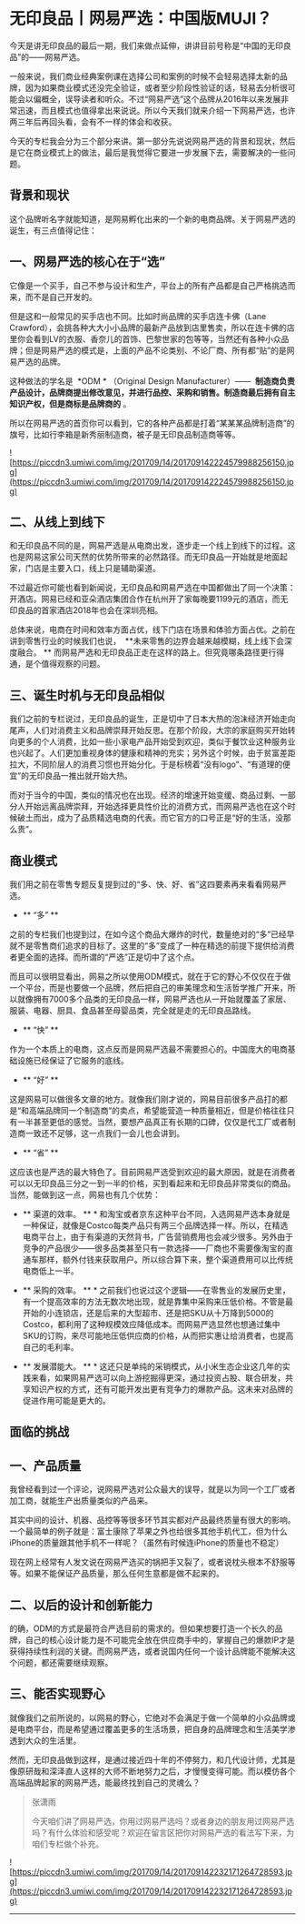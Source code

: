 # 无印良品丨网易严选：中国版MUJI？

今天是讲无印良品的最后一期，我们来做点延伸，讲讲目前号称是“中国的无印良品”的——网易严选。

一般来说，我们商业经典案例课在选择公司和案例的时候不会轻易选择太新的品牌，因为如果商业模式还没完全验证，或者至少阶段性验证的话，轻易去分析很可能会以偏概全，误导读者和听众。不过“网易严选”这个品牌从2016年以来发展非常迅速，而且模式也值得拿出来说说。所以今天我们就来介绍一下网易严选，也许两三年后再回头看，会有不一样的体会和收获。

今天的专栏我会分为三个部分来讲。第一部分先说说网易严选的背景和现状，然后是它在商业模式上的做法，最后是我觉得它要进一步发展下去，需要解决的一些问题。

## 背景和现状

这个品牌听名字就能知道，是网易孵化出来的一个新的电商品牌。关于网易严选的诞生，有三点值得记住：

## 一、网易严选的核心在于“选”

它像是一个买手，自己不参与设计和生产，平台上的所有产品都是自己严格挑选而来，而不是自己开发的。

但是这和一般常见的买手店也不同。比如时尚品牌的买手店连卡佛（Lane Crawford），会挑各种大大小小品牌的最新产品放到店里售卖，所以在连卡佛的店里你会看到LV的衣服、香奈儿的首饰、巴黎世家的包等等，当然还有各种小众品牌；但是网易严选的模式是，上面的产品不论类别、不论厂商、所有都“贴”的是网易严选的品牌。

这种做法的学名是  *ODM * （Original Design Manufacturer）——  **制造商负责产品设计，品牌商提出修改意见，并进行品控、采购和销售。制造商最后拥有自主知识产权，但是商标是品牌商的** 。 

所以在网易严选的首页你可以看到，它的各种产品都是打着“某某某品牌制造商”的旗号，比如行李箱是新秀丽制造商，被子是无印良品制造商等等。

![https://piccdn3.umiwi.com/img/201709/14/201709142224579988256150.jpg](https://piccdn3.umiwi.com/img/201709/14/201709142224579988256150.jpg)

## 二、从线上到线下

和无印良品不同的是，网易严选是从电商出发，逐步走一个线上到线下的过程。这也是网易这家公司天然的优势所带来的必然路径。而无印良品一开始就是地面起家，门店是主要入口，线上只是辅助渠道。

不过最近你可能也看到新闻说，无印良品和网易严选在中国都做出了同一个决策：开酒店。网易已经和亚朵酒店集团合作在杭州开了家每晚要1199元的酒店，而无印良品的首家酒店2018年也会在深圳亮相。

总体来说，电商在时间和效率方面占优，线下门店在场景和体验方面占优。之前在讲到零售行业的时候我们也说，  **未来零售的边界会越来越模糊，线上线下会深度融合。 ** 而网易严选和无印良品正走在这样的路上。但究竟哪条路径更行得通，是个值得观察的问题。

## 三、诞生时机与无印良品相似

我们之前的专栏说过，无印良品的诞生，正是切中了日本大热的泡沫经济开始走向尾声，人们对消费主义和品牌崇拜开始反思。在那个阶段，大宗的家庭购买开始转向更多的个人消费，比如一些小家电产品开始受到欢迎，类似于餐饮业这种服务业也兴起了。人们更加重视身体的健康和精神的充实；另外这个时候，由于贫富差距拉大，不同阶层人的消费习惯也开始分化。于是标榜着“没有logo”、“有道理的便宜”的无印良品一推出就开始大热。

而对于当今的中国，类似的情况也在出现。经济的增速开始变缓、商品过剩、一部分人开始远离品牌崇拜，开始选择更具性价比的消费方式，而网易严选也在这个时候破土而出，成为了品质精选电商的代表。而它官方的口号正是“好的生活，没那么贵”。

## 商业模式

我们用之前在零售专题反复提到过的“多、快、好、省”这四要素再来看看网易严选。

* ** “多” ** 

之前的专栏我们也提到过，在如今这个商品大爆炸的时代，数量绝对的“多”已经早就不是零售商们追求的目标了。这里的“多”变成了一种在精选的前提下提供给消费者更全面的选择。而所谓的“严选”正是切中了这个点。

而且可以很明显看出，网易之所以使用ODM模式，就在于它的野心不仅仅在于做一个平台，而是也要做一个品牌，然后把自己的审美理念和生活哲学推广开来，所以就像拥有7000多个品类的无印良品一样，网易严选也从一开始就覆盖了家居、服装、电器、厨具、食品甚至母婴品类，完全就是走的无印良品路线。

* ** “快” ** 

作为一个本质上的电商，这点反而是网易严选最不需要担心的。中国庞大的电商基础设施已经保证了它服务的底线。

* ** “好” ** 

这是网易可以做很多文章的地方。就像我们刚才说的，网易目前很多产品打的都是“和高端品牌同一个制造商”的卖点，希望能营造一种质量相近，但是价格往往只有一半甚至更低的感觉。当然，要想产品真正有长期的口碑，仅仅是代工厂或者制造商一致还不足够，这一点我们一会儿也会讲到。

* ** “省” ** 

这应该也是严选的最大特色了。目前网易严选受到欢迎的最大原因，就是在消费者可以以无印良品三分之一到一半的价格，买到看起来和无印良品非常类似的商品。当然，能做到这一点，网易也有几个优势：

* ** 渠道的效率。 ** * 和淘宝或者京东这种平台不同，入选网易严选本身就是一种保证，就像是Costco每类产品只有两三个品牌选择一样。所以，在精选电商平台上，由于有渠道的天然背书，广告营销费用也会减少很多。另外由于竞争的产品很少——很多品类甚至只有一款选择——厂商也不需要像淘宝的直通车那样，额外付钱来获取用户。所以综合算下来，整个渠道费用可以比传统电商低上一半。

* ** 采购的效率。 ** * 之前我们也说过这个逻辑——在零售业的发展历史里，有一个提高效率的方法无数次地出现，就是靠集中采购来压低价格。不管是最开始的小连锁店，还是后来的大型超市、还是把SKU从十万降到5000的Costco，都利用了这种规模效应降低成本。而网易严选显然也想通过集中SKU的订购，来尽可能地压低供应商的价格，从而把实惠让给消费者，也提高自己的毛利率。

* ** 发展潜能大。 ** * 这还只是单纯的采销模式，从小米生态企业这几年的实践来看，如果网易严选可以向上游挖掘得更深，通过投资占股、联合研发，共享知识产权的方式，还有可能开发出更有竞争力的爆款产品。这未来对品牌的促进作用可能是更大的。

## 面临的挑战

## 一、产品质量

我曾经看到过一个评论，说网易严选对公众最大的误导，就是以为同一个工厂或者加工商，就能生产出质量类似的产品来。

其实中间的设计、机器、品控等等很多环节其实都对产品最终质量有很大的影响。一个最简单的例子就是：富士康除了苹果之外也给很多其他手机代工，但为什么iPhone的质量跟其他手机不一样呢？（虽然有时候连iPhone的质量也不稳定）

现在网上经常有人发文说在网易严选买的锅把手又裂了，或者说枕头根本不舒服等等。如果不能保证产品质量，那么任何生意都是做不起来的。

## 二、以后的设计和创新能力

的确，ODM的方式是最符合严选目前的需求的。但如果想要打造一个长久的品牌，自己的核心设计能力是不可能完全放在供应商手中的，掌握自己的爆款IP才是获得持续性利润的关键。而网易严选，或者说国内任何一个设计品牌能不能解决这个问题，都还需要继续观察。

## 三、能否实现野心

就像我们之前所说的，以网易的野心，它绝对不会满足于做一个简单的小众品牌或是电商平台，而是希望通过覆盖更多的生活场景，把自身的品牌理念和生活美学渗透到大众的生活里。

然而，无印良品做到这样，是通过接近四十年的不停努力，和几代设计师，尤其是像原研哉和深泽直人这样的大师不断地努力之后，才慢慢变得可能。而以模仿各个高端品牌起家的网易严选，能最终找到自己的灵魂么？

> 张潇雨
> 
> 今天咱们讲了网易严选，你用过网易严选吗？或者身边的朋友用过网易严选吗？有什么体验和感受呢？欢迎在留言区把你对网易严选的看法写下来，为咱们专栏做个补充。

![https://piccdn3.umiwi.com/img/201709/14/201709142232171264728593.jpg](https://piccdn3.umiwi.com/img/201709/14/201709142232171264728593.jpg)

---

